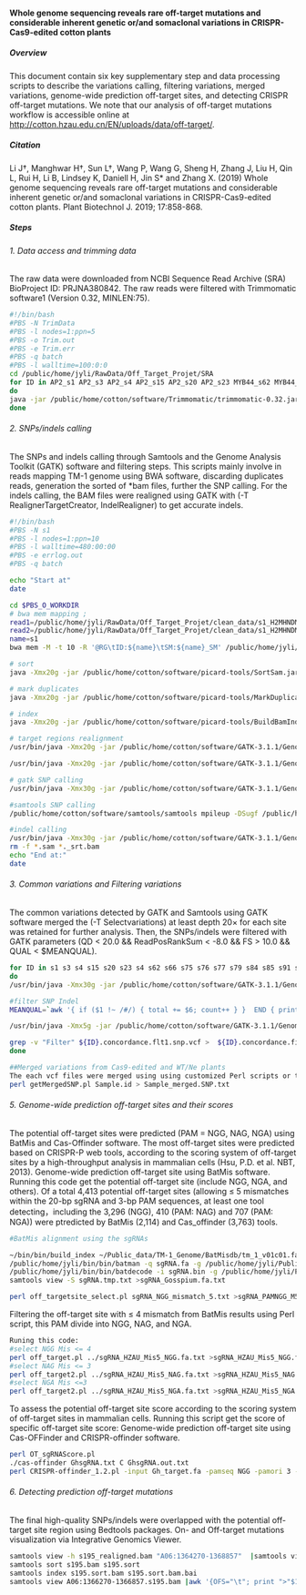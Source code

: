 #### Whole genome sequencing reveals rare off-target mutations and considerable inherent genetic or/and somaclonal variations in CRISPR-Cas9-edited cotton plants

##### Overview

This document contain six key supplementary step and data processing scripts to describe the variations calling, filtering variations, merged variations, genome-wide prediction off-target sites, and detecting CRISPR off-target mutations. We note that our analysis of off-target mutations workflow is accessible online at http://cotton.hzau.edu.cn/EN/uploads/data/off-target/. 

##### Citation

Li J†, Manghwar H†, Sun L†, Wang P, Wang G, Sheng H, Zhang J, Liu H, Qin L, Rui H, Li B, Lindsey K, Daniell H, Jin S* and Zhang X. (2019) Whole genome sequencing reveals rare off-target mutations and considerable inherent genetic or/and somaclonal variations in CRISPR-Cas9-edited cotton plants.  Plant Biotechnol J. 2019;  17:858-868.

##### Steps

###### 1. Data access and trimming data

The raw data were downloaded from NCBI Sequence Read Archive (SRA) BioProject ID: PRJNA380842. The raw reads were filtered with Trimmomatic software1 (Version 0.32, MINLEN:75).

```bash
#!/bin/bash
#PBS -N TrimData
#PBS -l nodes=1:ppn=5
#PBS -o Trim.out
#PBS -e Trim.err
#PBS -q batch
#PBS -l walltime=100:0:0
cd /public/home/jyli/RawData/Off_Target_Projet/SRA
for ID in AP2_s1 AP2_s3 AP2_s4 AP2_s15 AP2_s20 AP2_s23 MYB44_s62 MYB44_s75 MYB44_s76 MYB44_s77 Ne_s65 Ne_s66 Ne_s67 WT_s195 WT_s199 WT_s79
do
java -jar /public/home/cotton/software/Trimmomatic/trimmomatic-0.32.jar PE -threads 5 -phred33 -trimlog ${ID}_trim.log ${ID}_R1_001.fastq.gz ${ID}_R2_001.fastq.gz  ./${ID}_1.clean.fastq.gz ./${ID}_1.unpaired.fastq.gz ./${ID}_2.clean.fastq.gz ./${ID}_2.unpaired.fastq.gz ILLUMINACLIP:/public/home/cotton/software/Trimmomatic/adapters/TruSeq3-PE.fa:2:30:10 LEADING:5 TRAILING:5 SLIDINGWINDOW:4:20 MINLEN:75
done
```



###### 2. SNPs/indels calling

The SNPs and indels calling through Samtools and the Genome Analysis Toolkit (GATK) software and filtering steps. This scripts mainly involve in reads mapping TM-1 genome using BWA software, discarding duplicates reads, generation the sorted of *bam files, further the SNP calling. For the indels calling, the BAM files were realigned using GATK with (-T RealignerTargetCreator, IndelRealigner) to get accurate indels.

```bash
#!/bin/bash
#PBS -N s1
#PBS -l nodes=1:ppn=10
#PBS -l walltime=480:00:00
#PBS -e errlog.out
#PBS -q batch

echo "Start at"
date

cd $PBS_O_WORKDIR
# bwa mem mapping ;
read1=/public/home/jyli/RawData/Off_Target_Projet/clean_data/s1_H2MHNDMXX_L1_1.clean.fq.gz
read2=/public/home/jyli/RawData/Off_Target_Projet/clean_data/s1_H2MHNDMXX_L1_2.clean.fq.gz
name=s1
bwa mem -M -t 10 -R '@RG\tID:${name}\tSM:${name}_SM' /public/home/jyli/Public_data/HZAU_PacBio_GhV1/SNP_INDEX/Ghirsutum_genome.fasta ${read1} ${read2} >${name}.sam

# sort
java -Xmx20g -jar /public/home/cotton/software/picard-tools/SortSam.jar INPUT=${name}.sam OUTPUT=${name}_srt.bam SORT_ORDER=coordinate >${name}.sam_srt 2>err.${name}.sam_srt

# mark duplicates
java -Xmx20g -jar /public/home/cotton/software/picard-tools/MarkDuplicates.jar INPUT=${name}_srt.bam OUTPUT=${name}_srt_redup.bam METRICS_FILE=metrics.txt > ${name}_redup 2>err.${name}_redup

# index
java -Xmx20g -jar /public/home/cotton/software/picard-tools/BuildBamIndex.jar INPUT=${name}_srt_redup.bam >${name}_index 2>${name}_index

# target regions realignment
/usr/bin/java -Xmx20g -jar /public/home/cotton/software/GATK-3.1.1/GenomeAnalysisTK.jar -T RealignerTargetCreator -R /public/home/jyli/Public_data/HZAU_PacBio_GhV1/SNP_INDEX/Ghirsutum_genome.fasta -I ${name}_srt_redup.bam -o ${name}_forIndelRealigner.intervals -nt 10 -allowPotentiallyMisencodedQuals

/usr/bin/java -Xmx20g -jar /public/home/cotton/software/GATK-3.1.1/GenomeAnalysisTK.jar -T IndelRealigner -R /public/home/jyli/Public_data/HZAU_PacBio_GhV1/SNP_INDEX/Ghirsutum_genome.fasta -I ${name}_srt_redup.bam -targetIntervals ${name}_forIndelRealigner.intervals -o ${name}_realigned.bam -allowPotentiallyMisencodedQuals

# gatk SNP calling
/usr/bin/java -Xmx30g -jar /public/home/cotton/software/GATK-3.1.1/GenomeAnalysisTK.jar -allowPotentiallyMisencodedQuals -R /public/home/jyli/Public_data/HZAU_PacBio_GhV1/SNP_INDEX/Ghirsutum_genome.fasta -T UnifiedGenotyper -glm snp -I ${name}_srt_redup.bam -o ${name}.gatk.snp.vcf -nt 10 -stand_call_conf 30.0 -stand_emit_conf 0

#samtools SNP calling
/public/home/cotton/software/samtools/samtools mpileup -DSugf /public/home/jyli/Public_data/HZAU_PacBio_GhV1/SNP_INDEX/Ghirsutum_genome.fasta ${name}_srt_redup.bam |/public/home/cotton/software/samtools/bcftools/bcftools view -Ncvg - >${name}.samtools.vcf

#indel calling
/usr/bin/java -Xmx30g -jar /public/home/cotton/software/GATK-3.1.1/GenomeAnalysisTK.jar -allowPotentiallyMisencodedQuals -R /public/home/jyli/Public_data/HZAU_PacBio_GhV1/SNP_INDEX/Ghirsutum_genome.fasta -T UnifiedGenotyper -glm INDEL -o ${name}.gatk.indel.vcf -nt 10 -rf BadCigar -I ${name}_realigned.bam -metrics ${name}.gatk.indel.metrics
rm -f *.sam *._srt.bam
echo "End at:"
date
```



###### 3. Common variations and Filtering variations 

The common variations detected by GATK and Samtools using GATK software merged the (-T Selectvariations) at least depth 20× for each site was retained for further analysis. Then, the SNPs/indels were filtered with GATK parameters (QD < 20.0 && ReadPosRankSum < -8.0 && FS > 10.0 && QUAL < $MEANQUAL). 

```bash
for ID in s1 s3 s4 s15 s20 s23 s4 s62 s66 s75 s76 s77 s79 s84 s85 s91 s94
do
/usr/bin/java -Xmx30g -jar /public/home/cotton/software/GATK-3.1.1/GenomeAnalysisTK.jar -R /public/home/jyli/Public_data/TM-1_Genome/TM-1_genomeV01_2k.fa -T SelectVariants --variant /public/home/jyli/CRISPR/Off_Target_Project/VCF_file/gatk/${ID}.gatk.snp.vcf --concordance /public/home/jyli/CRISPR/Off_Target_Project/VCF_file/samtools/${ID}.samtools.snp.vcf -o ${ID}.gatk.samtools.commsnp.vcf 

#filter SNP Indel
MEANQUAL=`awk '{ if ($1 !~ /#/) { total += $6; count++ } }  END { print total/count }' ./${ID}.gatk.samtools.commsnp.vcf`

/usr/bin/java -Xmx5g -jar /public/home/cotton/software/GATK-3.1.1/GenomeAnalysisTK.jar  -R /public/home/jyli/Public_data/TM-1_Genome/TM-1_genomeV01_2k.fa -T VariantFiltration  --filterExpression "QD < 20.0 || ReadPosRankSum < -8.0 ||  FS > 10.0 || QUAL < $MEANQUAL "  --filterName LowQualFilter --variant ./${ID}.gatk.samtools.commsnp.vcf  --missingValuesInExpressionsShouldEvaluateAsFailing --logging_level ERROR -o ${ID}.concordance.flt1.snp.vcf

grep -v "Filter" ${ID}.concordance.flt1.snp.vcf >  ${ID}.concordance.filter1.snp.vcf
done

##Merged variations from Cas9-edited and WT/Ne plants
The each vcf files were merged using using customized Perl scripts or the VCF files were merged from different groups with VCFtools. Finally, we selected the variations present in three WT plants, where the negative plants have some genotype but differ from the Cas9-edited plants.
perl getMergedSNP.pl Sample.id > Sample_merged.SNP.txt
```



###### 5. Genome-wide prediction off-target sites and their scores

The potential off-target sites were predicted (PAM = NGG, NAG, NGA) using BatMis and Cas-Offinder software. The most off-target sites were predicted based on CRISPR-P web tools, according to the scoring system of off-target sites by a high-throughput analysis in mammalian cells (Hsu, P.D. et al. NBT, 2013). Genome-wide prediction off-target site using BatMis software. Running this code get the potential off-target site (include NGG, NGA, and others). Of a total 4,413 potential off-target sites (allowing ≤ 5 mismatches within the 20-bp sgRNA and 3-bp PAM sequences, at least one tool detecting，including the 3,296 (NGG), 410 (PAM: NAG) and 707 (PAM: NGA)) were ptredicted by BatMis (2,114) and Cas_offinder (3,763) tools. 

```bash
#BatMis alignment using the sgRNAs

~/bin/bin/build_index ~/Public_data/TM-1_Genome/BatMisdb/tm_1_v01c01.fa
/public/home/jyli/bin/bin/batman -q sgRNA.fa -g /public/home/jyli/Public_data/TM-1_Genome/BatMisdb/tm_1_v01c01.fa -n4 -mall -o sgRNA.bin -l ./log > ./log
/public/home/jyli/bin/bin/batdecode -i sgRNA.bin -g /public/home/jyli/Public_data/TM-1_Genome/BatMisdb/tm_1_v01c01.fa -L ./log -o sgRNA.tmp.txt > ./log
samtools view -S sgRNA.tmp.txt >sgRNA_Gosspium.fa.txt

perl off_targetsite_select.pl sgRNA_NGG_mismatch_5.txt >sgRNA_PAMNGG_M5.txt
```

Filtering the off-target site with ≤ 4 mismatch from BatMis results using Perl script, this PAM divide into NGG, NAG, and NGA.

```bash
Runing this code:
#select NGG Mis <= 4
perl off_target.pl ../sgRNA_HZAU_Mis5_NGG.fa.txt >sgRNA_HZAU_Mis5_NGG.fa.txt
#select NAG Mis <= 3
perl off_target2.pl ../sgRNA_HZAU_Mis5_NAG.fa.txt >sgRNA_HZAU_Mis5_NAG.fa.txt
#select NGA Mis <=3
perl off_target2.pl ../sgRNA_HZAU_Mis5_NGA.fa.txt >sgRNA_HZAU_Mis5_NGA.fa.txt
```

To assess the potential off-target site score according to the scoring system of off-target sites in mammalian cells. Running this script get the score of specific off-target site score: Genome-wide prediction off-target site using Cas-OFFinder and CRISPR-offinder software.

```bash
perl OT_sgRNAScore.pl 
./cas-offinder GhsgRNA.txt C GhsgRNA.out.txt
perl CRISPR-offinder_1.2.pl -input Gh_target.fa -pamseq NGG -pamori 3 -pamlen 20 -gc_min 20 -gc_max 80 -mismatches 5 -strand b -gd ~/Public_data/TM-1_Genome/Genome/
```



###### 6. Detecting prediction off-target mutations

The final high-quality SNPs/indels were overlapped with the potential off-target site region using Bedtools packages. On- and Off-target mutations visualization via Integrative Genomics Viewer.

```bash
samtools view -h s195_realigned.bam "A06:1364270-1368857"  |samtools view -bS - >s195.bam
samtools sort s195.bam s195.sort
samtools index s195.sort.bam s195.sort.bam.bai
samtools view A06:1366270-1366857.s195.bam |awk '{OFS="\t"; print ">"$1"\n"$10}' - >Gh_A06G0136.s195.fastq
```